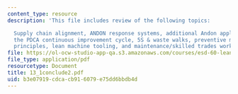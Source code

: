 ```yaml
---
content_type: resource
description: 'This file includes review of the following topics:

  Supply chain alignment, ANDON response systems, additional Andon application information,
  the PDCA continuous improvement cycle, 5S & waste walks, preventive maintenance
  principles, lean machine tooling, and maintenance/skilled trades work groups.'
file: https://ol-ocw-studio-app-qa.s3.amazonaws.com/courses/esd-60-lean-six-sigma-processes-summer-2004/b3e07919cdcacb916079e75dd6bbdb4d_13_1conclude2.pdf
file_type: application/pdf
resourcetype: Document
title: 13_1conclude2.pdf
uid: b3e07919-cdca-cb91-6079-e75dd6bbdb4d
---
```


